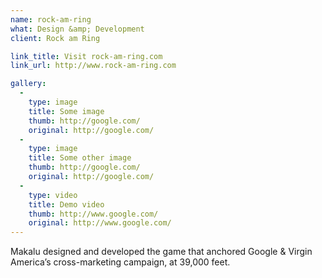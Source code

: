 ```yaml
---
name: rock-am-ring
what: Design &amp; Development
client: Rock am Ring

link_title: Visit rock-am-ring.com
link_url: http://www.rock-am-ring.com

gallery:
  -
    type: image
    title: Some image
    thumb: http://google.com/
    original: http://google.com/
  -
    type: image
    title: Some other image
    thumb: http://google.com/
    original: http://google.com/
  -
    type: video
    title: Demo video
    thumb: http://www.google.com/
    original: http://www.google.com/
---
```


Makalu designed and developed the game that anchored Google & Virgin America’s cross-marketing campaign, at 39,000 feet. 